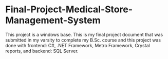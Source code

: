 # Final-Project-Medical-Store-Management-System
This project is a windows base. 
This is my final project document that was submitted in my varsity to complete my B.Sc. course and 
this project was done with frontend: C#, .NET Framework, Metro Framework, Crystal reports, and backend: SQL Server.
